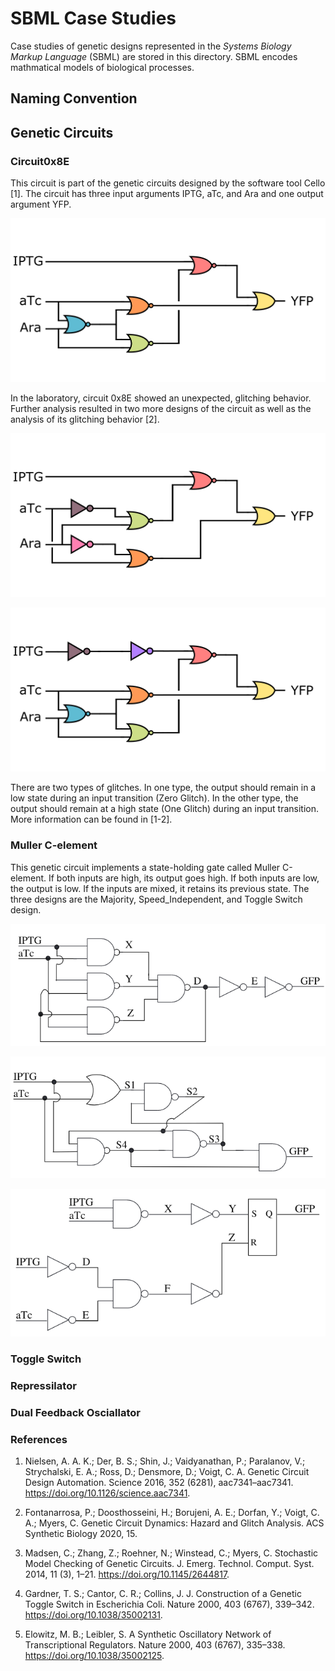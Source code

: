 # SBML Case Studies

Case studies of genetic designs represented in the _Systems Biology Markup Language_ (SBML) are stored in this directory. SBML encodes mathmatical models of biological processes.

## Naming Convention

## Genetic Circuits

### Circuit0x8E

This circuit is part of the genetic circuits designed by the software tool Cello [1]. The circuit has three input arguments IPTG, aTc, and Ara and one output argument YFP.

![Figure1](https://github.com/fluentverification/CaseStudies_StochasticModelChecking/blob/refactor/Figures/Original.png "Figure 1")

In the laboratory, circuit 0x8E showed an unexpected, glitching behavior. Further analysis resulted in two more designs of the circuit as well as the analysis of its glitching behavior [2].

![Figure2](https://github.com/fluentverification/CaseStudies_StochasticModelChecking/blob/refactor/Figures/LogicHazardFree.png "Figure 2")

![Figure3](https://github.com/fluentverification/CaseStudies_StochasticModelChecking/blob/refactor/Figures/TwoInverter.png "Figure 3")

There are two types of glitches. In one type, the output should remain in a low state during an input transition (Zero Glitch). In the other type, the output should remain at a high state (One Glitch) during an input transition. More information can be found in [1-2].

### Muller C-element

This genetic circuit implements a state-holding gate called Muller C-element. If both inputs are high, its output goes high. If both inputs are low, the output is low. If the inputs are mixed, it retains its previous state. The three designs are the Majority, Speed_Independent, and Toggle Switch design.

![Figure4](https://github.com/fluentverification/CaseStudies_StochasticModelChecking/blob/refactor/Figures/Majority.png "Majority Design")

![Figure5](https://github.com/fluentverification/CaseStudies_StochasticModelChecking/blob/refactor/Figures/Speed_Independent.png "Speed-Speed_Independent")

![Figure6](https://github.com/fluentverification/CaseStudies_StochasticModelChecking/blob/refactor/Figures/Toggle.png "Toggle-Switch")



### Toggle Switch

### Repressilator

### Dual Feedback Osciallator

### References

1. Nielsen, A. A. K.; Der, B. S.; Shin, J.; Vaidyanathan, P.; Paralanov, V.; Strychalski, E. A.; Ross, D.; Densmore, D.; Voigt, C. A. Genetic Circuit Design Automation. Science 2016, 352 (6281), aac7341–aac7341. https://doi.org/10.1126/science.aac7341.

2. Fontanarrosa, P.; Doosthosseini, H.; Borujeni, A. E.; Dorfan, Y.; Voigt, C. A.; Myers, C. Genetic Circuit Dynamics: Hazard and Glitch Analysis. ACS Synthetic Biology 2020, 15.

3. Madsen, C.; Zhang, Z.; Roehner, N.; Winstead, C.; Myers, C. Stochastic Model Checking of Genetic Circuits. J. Emerg. Technol. Comput. Syst. 2014, 11 (3), 1–21. https://doi.org/10.1145/2644817.

4. Gardner, T. S.; Cantor, C. R.; Collins, J. J. Construction of a Genetic Toggle Switch in Escherichia Coli. Nature 2000, 403 (6767), 339–342. https://doi.org/10.1038/35002131.

5. Elowitz, M. B.; Leibler, S. A Synthetic Oscillatory Network of Transcriptional Regulators. Nature 2000, 403 (6767), 335–338. https://doi.org/10.1038/35002125.
